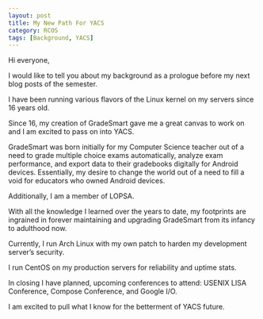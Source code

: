 ```yaml
---
layout: post
title: My New Path For YACS
category: RCOS
tags: [Background, YACS]
---
```


Hi everyone,

I would like to tell you about my background as a prologue before my next blog posts of the semester.

I have been running various flavors of the Linux kernel on my servers since 16 years old.

Since 16, my creation of GradeSmart gave me a great canvas to work on and I am excited to pass on into YACS.

GradeSmart was born initially for my Computer Science teacher out of a need to grade multiple choice exams automatically, analyze exam performance, and export data to their gradebooks digitally for Android devices. Essentially, my desire to change the world out of a need to fill a void for educators who owned Android devices.

Additionally, I am a member of LOPSA.

With all the knowledge I learned over the years to date, my footprints are ingrained in forever maintaining and upgrading GradeSmart from its infancy to adulthood now.

Currently, I run Arch Linux with my own patch to harden my development server’s security.

I run CentOS on my production servers for reliability and uptime stats.

In closing I have planned, upcoming conferences to attend: USENIX LISA Conference, Compose Conference, and Google I/O.

I am excited to pull what I know for the betterment of YACS future.
